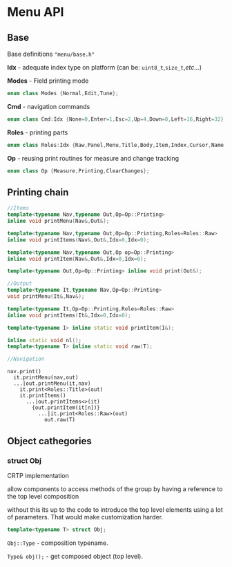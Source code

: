 # Menu API

## Base

Base definitions `"menu/base.h"`

**Idx** - adequate index type on platform (can be: `uint8_t`,`size_t`,_etc..._)

**Modes** - Field printing mode

```c++
enum class Modes {Normal,Edit,Tune};
```

**Cmd** - navigation commands

```c++
enum class Cmd:Idx {None=0,Enter=1,Esc=2,Up=4,Down=8,Left=16,Right=32};
```

**Roles** - printing parts
```c++
enum class Roles:Idx {Raw,Panel,Menu,Title,Body,Item,Index,Cursor,Name,Mode,Value,Unit};
```

**Op** - reusing print routines for measure and change tracking

```c++
enum class Op {Measure,Printing,ClearChanges};
```

## Printing chain

```c++
//Items
template<typename Nav,typename Out,Op=Op::Printing>
inline void printMenu(Nav&,Out&);

template<typename Nav,typename Out,Op=Op::Printing,Roles=Roles::Raw>
inline void printItems(Nav&,Out&,Idx=0,Idx=0);

template<typename Nav,typename Out,Op op=Op::Printing>
inline void printItem(Nav&,Out&,Idx=0,Idx=0);

template<typename Out,Op=Op::Printing> inline void print(Out&);

//Output
template<typename It,typename Nav,Op=Op::Printing>
void printMenu(It&,Nav&);

template<typename It,Op=Op::Printing,Roles=Roles::Raw>
inline void printItems(It&,Idx=0,Idx=0);

template<typename I> inline static void printItem(I&);

inline static void nl();
template<typename T> inline static void raw(T);

//Navigation

```

```text
nav.print()
  it.printMenu(nav,out)
  ...|out.printMenu(it,nav)
    it.print<Roles::Title>(out)
    it.printItems()
      ...|out.printItems<>(it)
        {out.printItem(it[n])}
          ...|it.print<Roles::Raw>(out)
            out.raw(T)
```

## Object cathegories

### struct **Obj**

CRTP implementation

allow components to access methods of the group by having a reference to the top level composition

without this its up to the code to introduce the top level elements using a lot of parameters. That would make customization harder.

```c++
template<typename T> struct Obj;
```

`Obj::Type` - composition typename.

`Type& obj();` - get composed object (top level).
